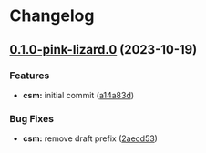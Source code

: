 # Changelog

## [0.1.0-pink-lizard.0](https://github.com/sanity-io/visual-editing/compare/csm-v0.0.0-pink-lizard.0...csm-v0.1.0-pink-lizard.0) (2023-10-19)


### Features

* **csm:** initial commit ([a14a83d](https://github.com/sanity-io/visual-editing/commit/a14a83d9718094cb4293a29d3b2f45ed2dd5e825))


### Bug Fixes

* **csm:** remove draft prefix ([2aecd53](https://github.com/sanity-io/visual-editing/commit/2aecd53e1ac562382e4b6359296cf8bc882c9440))
